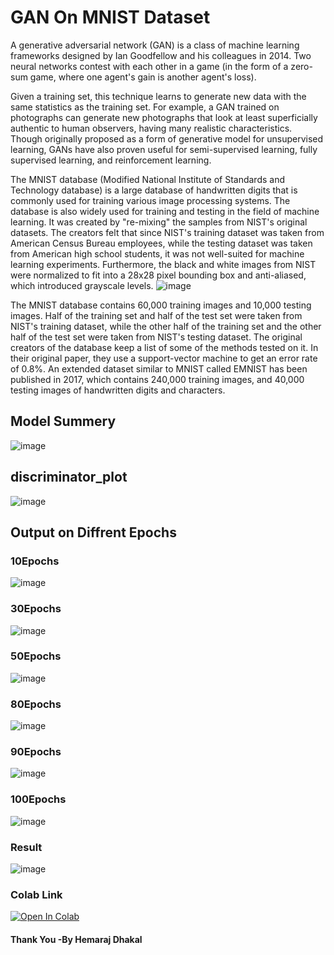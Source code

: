 # GAN On MNIST Dataset

A generative adversarial network (GAN) is a class of machine learning frameworks designed by Ian Goodfellow and his colleagues in 2014. Two neural networks contest with each other in a game (in the form of a zero-sum game, where one agent's gain is another agent's loss).

Given a training set, this technique learns to generate new data with the same statistics as the training set. For example, a GAN trained on photographs can generate new photographs that look at least superficially authentic to human observers, having many realistic characteristics. Though originally proposed as a form of generative model for unsupervised learning, GANs have also proven useful for semi-supervised learning, fully supervised learning, and reinforcement learning.

The MNIST database (Modified National Institute of Standards and Technology database) is a large database of handwritten digits that is commonly used for training various image processing systems. The database is also widely used for training and testing in the field of machine learning. It was created by "re-mixing" the samples from NIST's original datasets. The creators felt that since NIST's training dataset was taken from American Census Bureau employees, while the testing dataset was taken from American high school students, it was not well-suited for machine learning experiments. Furthermore, the black and white images from NIST were normalized to fit into a 28x28 pixel bounding box and anti-aliased, which introduced grayscale levels.
![image](https://user-images.githubusercontent.com/65659902/126862336-9f439559-23ce-4b23-8054-4828e27c831d.png)

The MNIST database contains 60,000 training images and 10,000 testing images. Half of the training set and half of the test set were taken from NIST's training dataset, while the other half of the training set and the other half of the test set were taken from NIST's testing dataset. The original creators of the database keep a list of some of the methods tested on it. In their original paper, they use a support-vector machine to get an error rate of 0.8%. An extended dataset similar to MNIST called EMNIST has been published in 2017, which contains 240,000 training images, and 40,000 testing images of handwritten digits and characters.

## Model Summery
![image](https://user-images.githubusercontent.com/65659902/126861955-7853bfb2-81f7-4458-ba76-4c24ad53ac95.png)

## discriminator_plot
![image](https://github.com/Hemraj183/DS-Olympus-/blob/main/deepLearning/ganOnMnistDataset/discriminator_plot.png)

## Output on Diffrent Epochs
### 10Epochs
![image](https://github.com/Hemraj183/DS-Olympus-/blob/main/deepLearning/ganOnMnistDataset/generated_plot_e010.png)

### 30Epochs
![image](https://github.com/Hemraj183/DS-Olympus-/blob/main/deepLearning/ganOnMnistDataset/generated_plot_e030.png)

### 50Epochs
![image](https://github.com/Hemraj183/DS-Olympus-/blob/main/deepLearning/ganOnMnistDataset/generated_plot_e050.png)

### 80Epochs
![image](https://github.com/Hemraj183/DS-Olympus-/blob/main/deepLearning/ganOnMnistDataset/generated_plot_e080.png)

### 90Epochs
![image](https://github.com/Hemraj183/DS-Olympus-/blob/main/deepLearning/ganOnMnistDataset/generated_plot_e090.png)

### 100Epochs
![image](https://github.com/Hemraj183/DS-Olympus-/blob/main/deepLearning/ganOnMnistDataset/generated_plot_e100.png)

### Result
![image](https://user-images.githubusercontent.com/65659902/126862415-28c6b759-64f8-4a68-a898-ef8a6602d7a2.png)

### Colab Link
[![Open In Colab](https://colab.research.google.com/assets/colab-badge.svg)](https://colab.research.google.com/drive/1OGAsYdcyXFN0Vc85CbwVtmgjUGVc7eAx?usp=sharing)

#### Thank You -By Hemaraj Dhakal

